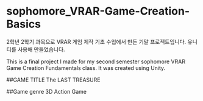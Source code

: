 # sophomore_VRAR-Game-Creation-Basics

2학년 2학기 과목으로 VRAR 게임 제작 기초 수업에서 만든 기말 프로젝트입니다.
유니티를 사용해 만들었습니다.

This is a final project I made for my second semester sophomore VRAR Game Creation Fundamentals class.
It was created using Unity.


##GAME TITLE
The LAST TREASURE

##Game genre
3D Action Game
